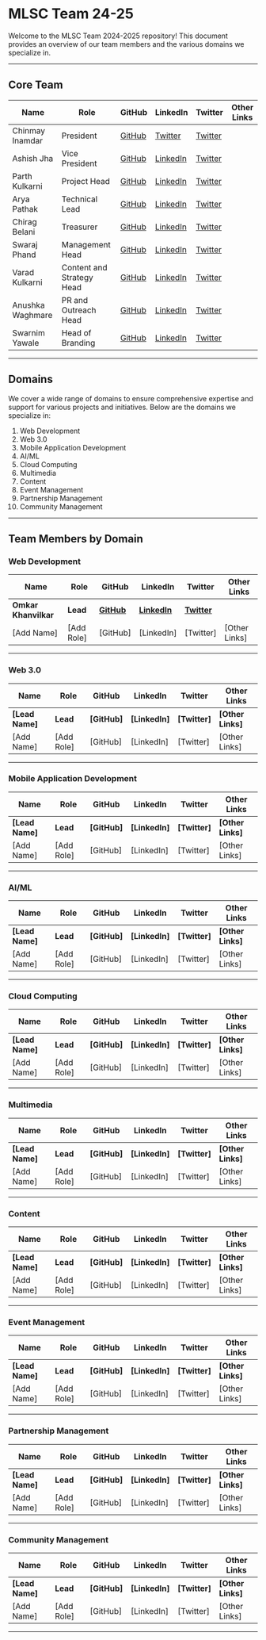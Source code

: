 # MLSC Team 24-25

Welcome to the MLSC Team 2024-2025 repository! This document provides an overview of our team members and the various domains we specialize in.

---

## Core Team

| Name             | Role                      | GitHub                                       | LinkedIn                                                            | Twitter                                  | Other Links |
| ---------------- | ------------------------- | -------------------------------------------- | ------------------------------------------------------------------- | ---------------------------------------- | ----------- |
| Chinmay Inamdar  | President                 | [GitHub]()                                   | [Twitter]()                                                         | [Twitter]()                              |
| Ashish Jha       | Vice President            | [GitHub](https://github.com/ashishjha1034)   | [LinkedIn](https://www.linkedin.com/in/ashish-jha-a75b18250/)       | [Twitter](https://x.com/ashishjha1034)   |             |
| Parth Kulkarni   | Project Head              | [GitHub](https://github.com/parthkulkarni04) | [LinkedIn](https://www.linkedin.com/in/parthkulkarni04/)            | [Twitter](https://x.com/KulkarniParth17) |             |
| Arya Pathak      | Technical Lead            | [GitHub](https://github.com/arya2004)        | [LinkedIn](https://www.linkedin.com/in/arya-pathak-a53a58256/)      | [Twitter](https://twitter.com/_arya2004) |             |
| Chirag Belani    | Treasurer                 | [GitHub]()                                   | [LinkedIn]()                                                        | [Twitter]()                              |             |
| Swaraj Phand     | Management Head           | [GitHub]()                                   | [LinkedIn]()                                                        | [Twitter]()                              |             |
| Varad Kulkarni   | Content and Strategy Head | [GitHub]()                                   | [LinkedIn]()                                                        | [Twitter]()                              |             |
| Anushka Waghmare | PR and Outreach Head      | [GitHub](https://github.com/Anushka068)      | [LinkedIn](https://www.linkedin.com/in/anushka-waghmare-104865261/) | [Twitter](https://x.com/AnushkaWaghma12) |             |
| Swarnim Yawale   | Head of Branding          | [GitHub](https://github.com/Swarnim-Yawale)  | [LinkedIn](https://www.linkedin.com/in/swarnim-yawale-142109264/)   | [Twitter](https://x.com/swarnim_y424)    |             |

---

## Domains

We cover a wide range of domains to ensure comprehensive expertise and support for various projects and initiatives. Below are the domains we specialize in:

1. Web Development
2. Web 3.0
3. Mobile Application Development
4. AI/ML
5. Cloud Computing
6. Multimedia
7. Content
8. Event Management
9. Partnership Management
10. Community Management

---

## Team Members by Domain

### Web Development

| Name                 | Role       | GitHub                                       | LinkedIn                                               | Twitter                                     | Other Links   |
| -------------------- | ---------- | -------------------------------------------- | ------------------------------------------------------ | ------------------------------------------- | ------------- |
| **Omkar Khanvilkar** | **Lead**   | **[GitHub](https://github.com/omithecoder)** | **[LinkedIn](https://www.linkedin.com/in/omkar2004/)** | **[Twitter](https://x.com/Omkarsoham9776)** |               |
| [Add Name]           | [Add Role] | [GitHub]                                     | [LinkedIn]                                             | [Twitter]                                   | [Other Links] |

---

### Web 3.0

| Name            | Role       | GitHub       | LinkedIn       | Twitter       | Other Links       |
| --------------- | ---------- | ------------ | -------------- | ------------- | ----------------- |
| **[Lead Name]** | **Lead**   | **[GitHub]** | **[LinkedIn]** | **[Twitter]** | **[Other Links]** |
| [Add Name]      | [Add Role] | [GitHub]     | [LinkedIn]     | [Twitter]     | [Other Links]     |

---

### Mobile Application Development

| Name            | Role       | GitHub       | LinkedIn       | Twitter       | Other Links       |
| --------------- | ---------- | ------------ | -------------- | ------------- | ----------------- |
| **[Lead Name]** | **Lead**   | **[GitHub]** | **[LinkedIn]** | **[Twitter]** | **[Other Links]** |
| [Add Name]      | [Add Role] | [GitHub]     | [LinkedIn]     | [Twitter]     | [Other Links]     |

---

### AI/ML

| Name            | Role       | GitHub       | LinkedIn       | Twitter       | Other Links       |
| --------------- | ---------- | ------------ | -------------- | ------------- | ----------------- |
| **[Lead Name]** | **Lead**   | **[GitHub]** | **[LinkedIn]** | **[Twitter]** | **[Other Links]** |
| [Add Name]      | [Add Role] | [GitHub]     | [LinkedIn]     | [Twitter]     | [Other Links]     |

---

### Cloud Computing

| Name            | Role       | GitHub       | LinkedIn       | Twitter       | Other Links       |
| --------------- | ---------- | ------------ | -------------- | ------------- | ----------------- |
| **[Lead Name]** | **Lead**   | **[GitHub]** | **[LinkedIn]** | **[Twitter]** | **[Other Links]** |
| [Add Name]      | [Add Role] | [GitHub]     | [LinkedIn]     | [Twitter]     | [Other Links]     |

---

### Multimedia

| Name            | Role       | GitHub       | LinkedIn       | Twitter       | Other Links       |
| --------------- | ---------- | ------------ | -------------- | ------------- | ----------------- |
| **[Lead Name]** | **Lead**   | **[GitHub]** | **[LinkedIn]** | **[Twitter]** | **[Other Links]** |
| [Add Name]      | [Add Role] | [GitHub]     | [LinkedIn]     | [Twitter]     | [Other Links]     |

---

### Content

| Name            | Role       | GitHub       | LinkedIn       | Twitter       | Other Links       |
| --------------- | ---------- | ------------ | -------------- | ------------- | ----------------- |
| **[Lead Name]** | **Lead**   | **[GitHub]** | **[LinkedIn]** | **[Twitter]** | **[Other Links]** |
| [Add Name]      | [Add Role] | [GitHub]     | [LinkedIn]     | [Twitter]     | [Other Links]     |

---

### Event Management

| Name            | Role       | GitHub       | LinkedIn       | Twitter       | Other Links       |
| --------------- | ---------- | ------------ | -------------- | ------------- | ----------------- |
| **[Lead Name]** | **Lead**   | **[GitHub]** | **[LinkedIn]** | **[Twitter]** | **[Other Links]** |
| [Add Name]      | [Add Role] | [GitHub]     | [LinkedIn]     | [Twitter]     | [Other Links]     |

---

### Partnership Management

| Name            | Role       | GitHub       | LinkedIn       | Twitter       | Other Links       |
| --------------- | ---------- | ------------ | -------------- | ------------- | ----------------- |
| **[Lead Name]** | **Lead**   | **[GitHub]** | **[LinkedIn]** | **[Twitter]** | **[Other Links]** |
| [Add Name]      | [Add Role] | [GitHub]     | [LinkedIn]     | [Twitter]     | [Other Links]     |

---

### Community Management

| Name            | Role       | GitHub       | LinkedIn       | Twitter       | Other Links       |
| --------------- | ---------- | ------------ | -------------- | ------------- | ----------------- |
| **[Lead Name]** | **Lead**   | **[GitHub]** | **[LinkedIn]** | **[Twitter]** | **[Other Links]** |
| [Add Name]      | [Add Role] | [GitHub]     | [LinkedIn]     | [Twitter]     | [Other Links]     |

---
